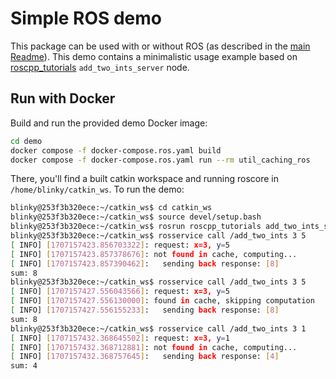 # Simple ROS demo

This package can be used with or without ROS (as described in the [main Readme](../README.md)).
This demo contains a minimalistic usage example based on [roscpp_tutorials](https://github.com/ros/ros_tutorials/blob/noetic-devel/roscpp_tutorials) `add_two_ints_server` node.


## Run with Docker

Build and run the provided demo Docker image:

```bash
cd demo
docker compose -f docker-compose.ros.yaml build
docker compose -f docker-compose.ros.yaml run --rm util_caching_ros
```

There, you'll find a built catkin workspace and running roscore in `/home/blinky/catkin_ws`. 
To run the demo:

```bash
blinky@253f3b320ece:~/catkin_ws$ cd catkin_ws
blinky@253f3b320ece:~/catkin_ws$ source devel/setup.bash
blinky@253f3b320ece:~/catkin_ws$ rosrun roscpp_tutorials add_two_ints_server &
blinky@253f3b320ece:~/catkin_ws$ rosservice call /add_two_ints 3 5
[ INFO] [1707157423.856703322]: request: x=3, y=5
[ INFO] [1707157423.857378676]: not found in cache, computing...
[ INFO] [1707157423.857390462]:   sending back response: [8]
sum: 8
blinky@253f3b320ece:~/catkin_ws$ rosservice call /add_two_ints 3 5
[ INFO] [1707157427.556043566]: request: x=3, y=5
[ INFO] [1707157427.556130000]: found in cache, skipping computation
[ INFO] [1707157427.556155233]:   sending back response: [8]
sum: 8
blinky@253f3b320ece:~/catkin_ws$ rosservice call /add_two_ints 3 1
[ INFO] [1707157432.368645502]: request: x=3, y=1
[ INFO] [1707157432.368712881]: not found in cache, computing...
[ INFO] [1707157432.368757645]:   sending back response: [4]
sum: 4
```